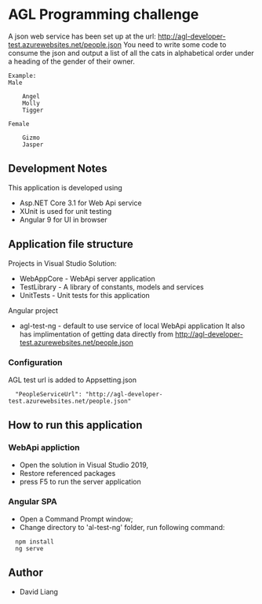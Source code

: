 ﻿# AGL Programming challenge

A json web service has been set up at the url: http://agl-developer-test.azurewebsites.net/people.json
You need to write some code to consume the json and output a list of all the cats in alphabetical order under a heading of the gender of their owner.
```
Example:
Male

    Angel
    Molly
    Tigger

Female

    Gizmo
    Jasper
```

## Development Notes

This application is developed using
* Asp.NET Core 3.1 for Web Api service
* XUnit is used for unit testing
* Angular 9 for UI in browser

## Application file structure

Projects in Visual Studio Solution:
* WebAppCore - WebApi server application
* TestLibrary - A library of constants, models and services 
* UnitTests - Unit tests for this application

Angular project 
* agl-test-ng - default to use service of local WebApi application
It also has implimentation of getting data directly from 
http://agl-developer-test.azurewebsites.net/people.json

### Configuration

AGL test url is added to Appsetting.json
```
  "PeopleServiceUrl": "http://agl-developer-test.azurewebsites.net/people.json"
```

## How to run this application

### WebApi appliction
* Open the solution in Visual Studio 2019,
* Restore referenced packages 
* press F5 to run the server application

### Angular SPA 
* Open a Command Prompt window;
* Change directory to 'al-test-ng' folder, run following command: 
```
  npm install
  ng serve
```

## Author

* David Liang
